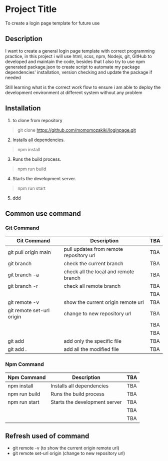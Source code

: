 # Project Title 
To create a login page template for future use

## Description 
I want to create a general login page template with correct programming practice,
in this project i will use html, scss, npm, Nodejs, git, GitHub to developed and maintain the code,
besides that I also try to use npm generated package.json to create script to automate my 
package dependencies' installation, version checking and update the package if needed

Still learning what is the correct work flow to ensure i am able to deploy the 
development environment at different system without any problem

## Installation 
1. to clone from repository
> git clone https://github.com/momomozakiki/loginpage.git

2. Installs all dependencies.
> npm install

3. Runs the build process.
> npm run build

4. Starts the development server.
> npm run start

5. ddd



## Common use command
### Git Command
| Git Command                                    | Description                             | TBA  |
|------------------------------------------------|-----------------------------------------|------|
| git pull origin main                           | pull updates from remote repository url | TBA  |
| git branch                                     | check the current branch                | TBA  |
| git branch -a                                  | check all the local and remote branch   | TBA  |
| git branch -r                                  | check all remote branch                 | TBA  |
|                                                |                                         | TBA  |
| git remote -v                                  | show the current origin remote url      | TBA  |
| git remote set-url origin <new-repository-url> | change to new repository url            | TBA  |
|                                                |                                         | TBA  |
|                                                |                                         | TBA  |
| git add <file>                                 | add only the specific file              | TBA  |
| git add .                                      | add all the modified file               | TBA  |

### Npm Command
| Npm Command          | Description                             | TBA  |
|----------------------|-----------------------------------------|------|
| npm install          | Installs all dependencies               | TBA  |
| npm run build        | Runs the build process                  | TBA  |
| npm run start        | Starts the development server           | TBA  |
|                      |                                         | TBA  |
|                      |                                         | TBA  |


## Refresh used of command
- git remote -v (to show the current origin remote url)
- git remote set-url origin <new-repository-url>  (change to new repository url)

